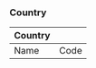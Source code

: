 ### Country

| **Country** |             |
| ----------- | ----------- |
| Name        | Code        |